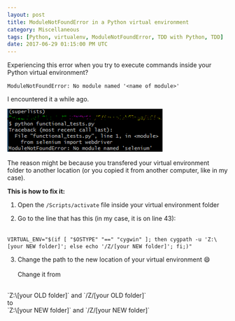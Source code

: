 ```yaml
---
layout: post
title: ModuleNotFoundError in a Python virtual environment
category: Miscellaneous
tags: [Python, virtualenv, ModuleNotFoundError, TDD with Python, TDD]
date: 2017-06-29 01:15:00 PM UTC
---
```


<!-- June 29, 2017 09:15:00 AM Philippine Time -->

Experiencing this error when you try to execute commands inside your Python virtual environment?

```
ModuleNotFoundError: No module named '<name of module>'
```

I encountered it a while ago.

![python-ModuleNotFoundError.png](/images/2017/python-ModuleNotFoundError.png)

The reason might be because you transfered your virtual environment folder to another location (or you copied it from another computer, like in my case).

**This is how to fix it:**

1. Open the `/Scripts/activate` file inside your virtual environment folder

2. Go to the line that has this (in my case, it is on line 43):
<br /><br />
```
VIRTUAL_ENV="$(if [ "$OSTYPE" "==" "cygwin" ]; then cygpath -u 'Z:\[your NEW folder]'; else echo '/Z/[your NEW folder]'; fi;)"
```

3. Change the path to the new location of your virtual environment :smile:
<br /> <br />
Change it from 
<br />
`Z:\[your OLD folder]` and `/Z/[your OLD folder]` 
<br />
to 
<br />
`Z:\[your NEW folder]` and `/Z/[your NEW folder]`
